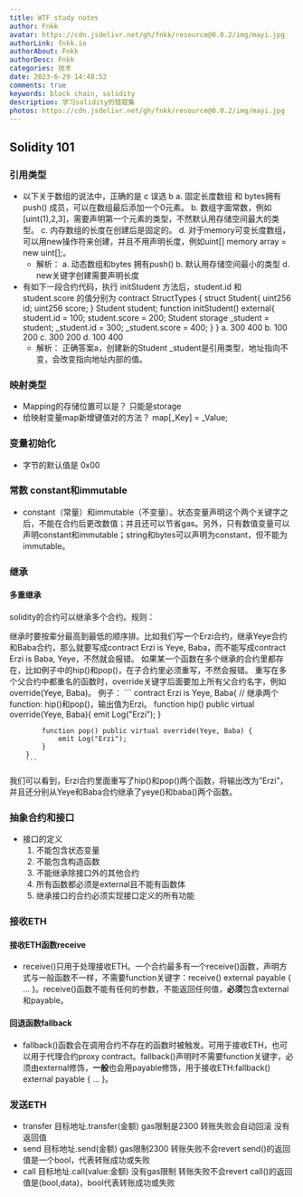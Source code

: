 ```yaml
---
title: WTF study notes
author: Fnkk
avatar: https://cdn.jsdelivr.net/gh/fnkk/resource@0.0.2/img/mayi.jpg
authorLink: fnkk.io
authorAbout: Fnkk
authorDesc: Fnkk
categories: 技术
date: 2023-6-29 14:48:52
comments: true
keywords: block chain, solidity
description: 学习solidity的错题集
photos: https://cdn.jsdelivr.net/gh/fnkk/resource@0.0.2/img/mayi.jpg
---
```

## Solidity 101
### 引用类型
- 以下关于数组的说法中，正确的是  c   误选 b
    a. 固定长度数组 和 bytes拥有 push() 成员，可以在数组最后添加一个0元素。
    b. 数组字面常数，例如 [uint(1),2,3]，需要声明第一个元素的类型，不然默认用存储空间最大的类型。
    c. 内存数组的长度在创建后是固定的。
    d. 对于memory可变长度数组，可以用new操作符来创建，并且不用声明长度，例如uint[] memory array = new uint[];。
    - 解析：
        a. 动态数组和bytes 拥有push()
        b. 默认用存储空间最小的类型
        d. new关键字创建需要声明长度
-  有如下一段合约代码，执行 initStudent 方法后，student.id 和 student.score 的值分别为
        contract StructTypes {
            struct Student{
                uint256 id;
                uint256 score;
            }
           Student student;
           function initStudent() external{
                student.id = 100;
                student.score = 200;
                Student storage _student = student;
                _student.id = 300;
                _student.score = 400;
            }
        }
    a. 300 400
    b. 100 200
    c. 300 200
    d. 100 400
    - 解析：
        正确答案a，创建新的Student _student是引用类型，地址指向不变，会改变指向地址内部的值。
### 映射类型
- Mapping的存储位置可以是？
    只能是storage
- 给映射变量map新增键值对的方法？
    map[_Key] = _Value;
### 变量初始化
- 字节的默认值是 0x00
### 常数 constant和immutable
- constant（常量）和immutable（不变量）。状态变量声明这个两个关键字之后，不能在合约后更改数值；并且还可以节省gas。另外，只有数值变量可以声明constant和immutable；string和bytes可以声明为constant，但不能为immutable。
### 继承
#### 多重继承
solidity的合约可以继承多个合约。规则：

继承时要按辈分最高到最低的顺序排。比如我们写一个Erzi合约，继承Yeye合约和Baba合约，那么就要写成contract Erzi is Yeye, Baba，而不能写成contract Erzi is Baba, Yeye，不然就会报错。 如果某一个函数在多个继承的合约里都存在，比如例子中的hip()和pop()，在子合约里必须重写，不然会报错。 重写在多个父合约中都重名的函数时，override关键字后面要加上所有父合约名字，例如override(Yeye, Baba)。 例子：
        ```
        contract Erzi is Yeye, Baba{
            // 继承两个function: hip()和pop()，输出值为Erzi。
            function hip() public virtual override(Yeye, Baba){
                emit Log("Erzi");
            }

            function pop() public virtual override(Yeye, Baba) {
                emit Log("Erzi");
            }
        }
        ```
我们可以看到，Erzi合约里面重写了hip()和pop()两个函数，将输出改为”Erzi”，并且还分别从Yeye和Baba合约继承了yeye()和baba()两个函数。
### 抽象合约和接口
- 接口的定义
    1. 不能包含状态变量
    2. 不能包含构造函数
    3. 不能继承除接口外的其他合约
    4. 所有函数都必须是external且不能有函数体
    5. 继承接口的合约必须实现接口定义的所有功能
### 接收ETH
#### 接收ETH函数receive
- receive()只用于处理接收ETH。一个合约最多有一个receive()函数，声明方式与一般函数不一样，不需要function关键字：receive() external payable { ... }。receive()函数不能有任何的参数，不能返回任何值，**必须**包含external和payable。
#### 回退函数fallback
- fallback()函数会在调用合约不存在的函数时被触发。可用于接收ETH，也可以用于代理合约proxy contract。fallback()声明时不需要function关键字，必须由external修饰，**一般**也会用payable修饰，用于接收ETH:fallback() external payable { ... }。
### 发送ETH
- transfer
    目标地址.transfer(金额)
    gas限制是2300
    转账失败会自动回滚
    没有返回值
- send
    目标地址.send(金额)
    gas限制2300
    转账失败不会revert
    send()的返回值是一个bool，代表转账成功或失败
- call
    目标地址.call(value:金额)
    没有gas限制
    转账失败不会revert
    call()的返回值是(bool,data)，bool代表转账成功或失败
